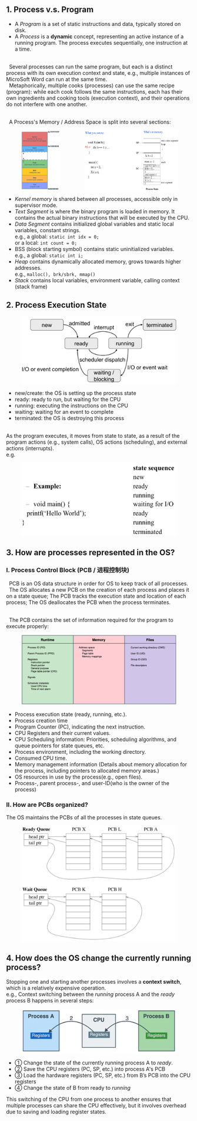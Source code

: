 ## 1. Process v.s. Program
- A *Program* is a set of static instructions and data, typically stored on disk.
- A *Process* is a **dynamic** concept, representing an active instance of a running program. The process executes sequentially, one instruction at a time. 

<br> &nbsp; Several processes can run the same program, but each is a distinct process with its own execution context and state, e.g., multiple instances of MicroSoft Word can run at the same time. <br> &nbsp; Metaphorically, multiple cooks (processes) can use the same recipe (program): while each cook follows the same instructions, each has their own ingredients and cooking tools (execution context), and their operations do not interfere with one another.

<br> &nbsp; A Process's Memory / Address Space is split into several sections:

<figure class="half" style="display: flex; justify-content: space-between;">
    <img src="https://github.com/LiaXLiang/LiaXLiang.github.io/blob/master/assets/img/OS_Lectures/Chap2/1.ProcessMemoryLayout.png?raw=true" style="width: 25%; margin-right: 15%;">
    <img src="https://github.com/LiaXLiang/LiaXLiang.github.io/blob/master/assets/img/OS_Lectures/Chap2/1a.example.png?raw=true" style="width: 60%; margin-left: 1%;">
</figure>

- *Kernel memory* is shared between all processes, accessible only in supervisor mode.
-  *Text Segment* is where the binary program is loaded in memory. It contains the actual binary instructions that will be executed by the CPU.
- *Data Segment* contains initialized global variables and static local variables, constant strings. <br> e.g., a global: ```static int idx = 0;``` <br> or a local: ```int count = 0;```
-  BSS (block starting symbol) contains static uninitialized variables. <br> e.g., a global: ```static int i;```
-  *Heap* contains dynamically allocated memory, grows towards higher addresses. <br> e.g., ```malloc(), brk/sbrk, mmap()```
-  *Stack* contains local variables, environment variable, calling context (stack frame)



## 2. Process Execution State
<figure>
    <img src="https://github.com/LiaXLiang/LiaXLiang.github.io/blob/master/assets/img/OS_Lectures/Chap2/2.Process_Execution_State.png?raw=true" alt="Process Execution State">
</figure>

- new/create: the OS is setting up the process state
- ready: ready to run, but waiting for the CPU 
- running: executing the instructions on the CPU
- waiting: waiting for an event to complete
- terminated: the OS is destroying this process
  
<br> As the program executes, it moves from state to state, as
a result of the program actions (e.g., system calls), OS
actions (scheduling), and external actions (interrupts).
<br>e.g.
<figure>
    <img src="https://github.com/LiaXLiang/LiaXLiang.github.io/blob/master/assets/img/OS_Lectures/Chap2/2a.Example.png?raw=true" alt="Process Execution State Example">
</figure>


## 3. How are processes represented in the OS? 
### I. Process Control Block (PCB / 进程控制块) 
&nbsp; PCB is an OS data structure in order for OS to keep track of all processes. 
<br> &nbsp; The OS allocates a new PCB on the creation of each process and places it
on a state queue; The PCB tracks the execution state and location of each process; The OS deallocates the PCB when the process terminates.

<br> &nbsp; The PCB contains the set of information required for the program to execute properly:

<figure>
    <img src="https://github.com/LiaXLiang/LiaXLiang.github.io/blob/master/assets/img/OS_Lectures/Chap2/3.PCB.png?raw=true" alt="PCB">
</figure>

- Process execution state (ready, running, etc.).
- Process creation time
- Program Counter (PC), indicating the next instruction.
- CPU Registers and their current values.
- CPU Scheduling information: Priorities, scheduling algorithms, and queue pointers for state queues, etc.
- Process environment, including the working directory.
- Consumed CPU time.
- Memory management information (Details about memory allocation for the process, including pointers to allocated memory areas.)
- OS resources in use by the process(e.g., open files).
- Process-, parent process-, and user-ID(who is the owner of the process)


### II. How are PCBs organized? 
The OS maintains the PCBs of all the processes in state queues.

<figure>
    <img src="https://github.com/LiaXLiang/LiaXLiang.github.io/blob/master/assets/img/OS_Lectures/Chap2/3a.StateQueue.png?raw=true" alt="State Queue">
</figure>

## 4. How does the OS change the currently running process?

Stopping one and starting another processes involves a **context switch**, which is a relatively expensive operation. 
<br> e.g., Context switching between the *running* process A and the *ready* process B happens in several steps:

<figure>
    <img src="https://github.com/LiaXLiang/LiaXLiang.github.io/blob/master/assets/img/OS_Lectures/Chap2/4.ContextSwitch.png?raw=true" alt="State Queue">
</figure>

- ① Change the state of the currently running process A to *ready*.
- ② Save the CPU registers (PC, SP, etc.) into process A's PCB
- ③ Load the hardware registers (PC, SP, etc.) from B’s PCB into the CPU registers
- ④ Change the state of B from ready to *running*

This switching of the CPU from one process to another ensures that multiple processes can share the CPU effectively, but it involves overhead due to saving and loading register states.

